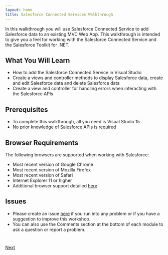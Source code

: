 ```yaml
---
layout: home
title: Salesforce Connected Services Walkthrough 
---
```

In this walkthrough you will use Salesforce Connected Service to add Salesforce data to an existing MVC Web App.  This walkthrough is intended to give you a feel for working with the Salesforce Connected Service and the Salesforce Toolkit for .NET.

## What You Will Learn

- How to add the Salesforce Connected Service in Visual Studio
- Create a views and controller methods to display Salesforce data, create and edit Salesforce data and delete Salesforce data
- Create a view and controller for handling errors when interacting with the Salesforce APIs

## Prerequisites

- To complete this walkthrough, all you need is Visual Studio 15
- No prior knowledge of Salesforce APIs is required

## Browser Requirements

The following browsers are supported when working with Salesforce:

- Most recent version of Google Chrome
- Most recent version of Mozilla Firefox
- Most recent version of Safari
- Internet Explorer 11 or higher
- Additional browser support detailed <a href="https://help.salesforce.com/apex/HTViewHelpDoc?id=getstart_browser_overview.htm" target="_blank">here</a>

## Issues

- Please create an issue <a href="https://github.com/developerforce/lightning-app-builder-tutorial/issues" target="_blank">here</a> if you run
into any problem or if you have a suggestion to improve this workshop.
- You can also use the Comments section at the bottom of each module to ask a question or report a problem.



<div class="row" style="margin-top:40px;">
<div class="col-sm-12">
<a href="create-developer-edition.html" class="btn btn-default pull-right">Next <i class="glyphicon glyphicon-chevron-right"></i></a>
</div>
</div>
